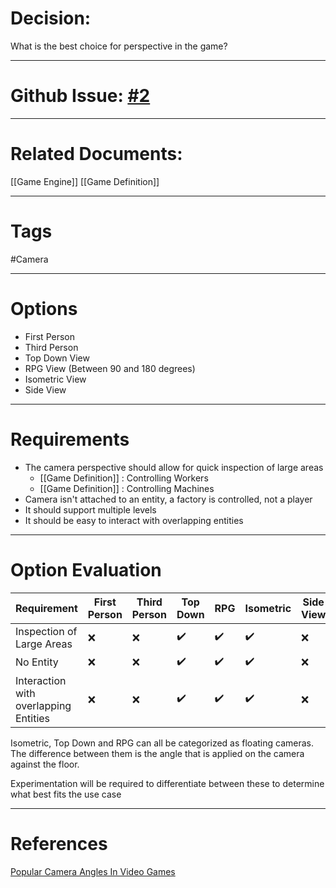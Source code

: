 # Decision:

What is the best choice for perspective in the game?

---
# Github Issue: [#2](https://github.com/JackFawthorpe/FoodRTS/issues/2)
---
# Related Documents:

[[Game Engine]]
[[Game Definition]]

---
# Tags

#Camera 

---
# Options

- First Person
- Third Person
- Top Down View
- RPG View (Between 90 and 180 degrees)
- Isometric View
- Side View
---
# Requirements

- The camera perspective should allow for quick inspection of large areas
	- [[Game Definition]] : Controlling Workers
	- [[Game Definition]] : Controlling Machines
- Camera isn't attached to an entity, a factory is controlled, not a player
- It should support multiple levels
- It should be easy to interact with overlapping entities

---
# Option Evaluation

| Requirement                           | First Person | Third Person | Top Down | RPG | Isometric | Side View |
| ------------------------------------- | ------------ | ------------ | -------- | --- | --------- | --------- |
| Inspection of Large Areas<br>         | ❌            | ❌            | ✔️       | ✔️  | ✔️        | ❌         |
| No Entity                             | ❌            | ❌            | ✔️       | ✔️  | ✔️        | ❌         |
| Interaction with overlapping Entities | ❌            | ❌            | ✔️       | ✔️  | ✔️        | ❌         |

Isometric, Top Down and RPG can all be categorized as floating cameras. The difference between them is the angle that is applied on the camera against the floor.

Experimentation will be required to differentiate between these to determine what best fits the use case


---
# References
[Popular Camera Angles In Video Games](https://behind-the-scenes.net/popular-camera-angles-used-in-video-games/#First-person_view)